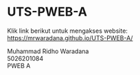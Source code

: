# UTS-PWEB-A
Klik link berikut untuk mengakses website: https://mrwaradana.github.io/UTS-PWEB-A/

Muhammad Ridho Waradana <br>
5026201084 <br>
PWEB A
